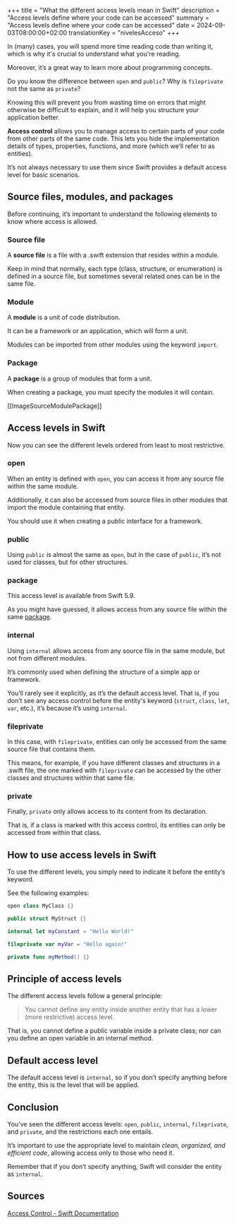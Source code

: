 +++
title = "What the different access levels mean in Swift"
description = "Access levels define where your code can be accessed"
summary = "Access levels define where your code can be accessed"
date = 2024-09-03T08:00:00+02:00
translationKey = "nivelesAcceso"
+++

In (many) cases, you will spend more time reading code than writing it, which is why it's crucial to understand what you're reading.

Moreover, it’s a great way to learn more about programming concepts.

Do you know the difference between `open` and `public`? Why is `fileprivate` not the same as `private`?

Knowing this will prevent you from wasting time on errors that might otherwise be difficult to explain, and it will help you structure your application better.

**Access control** allows you to manage access to certain parts of your code from other parts of the same code. This lets you hide the implementation details of types, properties, functions, and more (which we’ll refer to as entities).

It’s not always necessary to use them since Swift provides a default access level for basic scenarios.

## Source files, modules, and packages

Before continuing, it’s important to understand the following elements to know where access is allowed.

### Source file

A **source file** is a file with a .swift extension that resides within a module.

Keep in mind that normally, each type (class, structure, or enumeration) is defined in a source file, but sometimes several related ones can be in the same file.

### Module

A **module** is a unit of code distribution.

It can be a framework or an application, which will form a unit.

Modules can be imported from other modules using the keyword `import`.

### Package

A **package** is a group of modules that form a unit.

When creating a package, you must specify the modules it will contain.

[[ImageSourceModulePackage]]

## Access levels in Swift

Now you can see the different levels ordered from least to most restrictive.

### open

When an entity is defined with `open`, you can access it from any source file within the same module.

Additionally, it can also be accessed from source files in other modules that import the module containing that entity.

You should use it when creating a public interface for a framework.

### public

Using `public` is almost the same as `open`, but in the case of `public`, it’s not used for classes, but for other structures.

### package

This access level is available from Swift 5.9.

As you might have guessed, it allows access from any source file within the same [package](#package).

### internal

Using `internal` allows access from any source file in the same module, but not from different modules.

It’s commonly used when defining the structure of a simple app or framework.

You’ll rarely see it explicitly, as it’s the default access level. That is, if you don’t see any access control before the entity's keyword (`struct`, `class`, `let`, `var`, etc.), it’s because it’s using `internal`.

### fileprivate

In this case, with `fileprivate`, entities can only be accessed from the same source file that contains them.

This means, for example, if you have different classes and structures in a .swift file, the one marked with `fileprivate` can be accessed by the other classes and structures within that same file.

### private

Finally, `private` only allows access to its content from its declaration.

That is, if a class is marked with this access control, its entities can only be accessed from within that class.

## How to use access levels in Swift

To use the different levels, you simply need to indicate it before the entity’s keyword.

See the following examples:

```swift
open class MyClass {}

public struct MyStruct {}

internal let myConstant = "Hello World!"

fileprivate var myVar = "Hello again!"

private func myMethod() {}
```

## Principle of access levels

The different access levels follow a general principle:

> You cannot define any entity inside another entity that has a lower (more restrictive) access level.

That is, you cannot define a public variable inside a private class; nor can you define an open variable in an internal method.

## Default access level

The default access level is `internal`, so if you don’t specify anything before the entity, this is the level that will be applied.

## Conclusion

You’ve seen the different access levels: `open`, `public`, `internal`, `fileprivate`, and `private`, and the restrictions each one entails.

It’s important to use the appropriate level to maintain *clean, organized, and efficient code*, allowing access only to those who need it.

Remember that if you don’t specify anything, Swift will consider the entity as `internal`.

## Sources

[Access Control - Swift Documentation](https://docs.swift.org/swift-book/documentation/the-swift-programming-language/accesscontrol/)